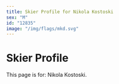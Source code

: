 ```yaml
---
title: Skier Profile for Nikola Kostoski
sex: "M"
id: "12835"
image: "/img/flags/mkd.svg" 
---
```


# Skier Profile

This page is for: Nikola Kostoski.
    